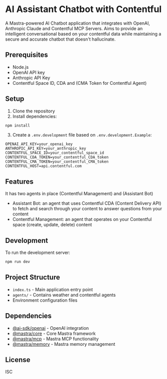 # AI Assistant Chatbot with Contentful

A Mastra-powered AI Chatbot application that integrates with OpenAI, Anthropic Claude and Contentful MCP Servers.
Aims to provide an intelligent conversational based on your contentful data while maintaining a secure and accurate chatbot that doesn't hallucinate.

## Prerequisites

- Node.js
- OpenAI API key
- Anthropic API Key
- Contentful Space ID, CDA and (CMA Token for Contentful Agent)

## Setup

1. Clone the repository
2. Install dependencies:

```bash
npm install
```

3. Create a `.env.development` file based on `.env.development.Example`:

```
OPENAI_API_KEY=your_openai_key
ANTHROPIC_API_KEY=your_anthropic_key
CONTENTFUL_SPACE_ID=your_contentful_space_id
CONTENTFUL_CDA_TOKEN=your_contentful_CDA_token
CONTENTFUL_CMA_TOKEN=your_contentful_CMA_token
CONTENTFUL_HOST=api.contentful.com
```

## Features

It has two agents in place (Contentful Management) and (Assistant Bot)

- Assistant Bot: an agent that uses Contentful CDA (Content Delivery API) to fetch and search through your content to answer questions from your content
- Contentful Management: an agent that operates on your Contentful space (create, update, delete) content

## Development

To run the development server:

```bash
npm run dev
```

## Project Structure

- `index.ts` - Main application entry point
- `agents/` - Contains weather and contentful agents
- Environment configuration files

## Dependencies

- [@ai-sdk/openai](https://www.npmjs.com/package/@ai-sdk/openai) - OpenAI integration
- [@mastra/core](https://www.npmjs.com/package/@mastra/core) - Core Mastra framework
- [@mastra/mcp](https://www.npmjs.com/package/@mastra/mcp) - Mastra MCP functionality
- [@mastra/memory](https://www.npmjs.com/package/@mastra/memory) - Mastra memory management

## License

ISC
